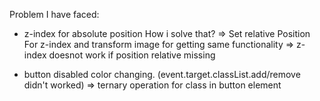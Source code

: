 Problem I have faced:

- z-index for absolute position
  How i solve that?
  => Set relative Position For z-index and transform image for getting same functionality
  => z-index doesnot work if position relative missing

- button disabled color changing. (event.target.classList.add/remove didn't worked)
  => ternary operation for class in button element
